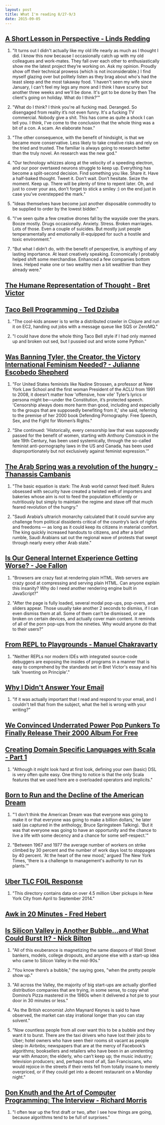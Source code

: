 ```yaml
---
layout: post
title: What I'm reading 8/27-9/3
date: 2015-09-05
---
```


## [A Short Lesson in Perspective - Linds Redding](http://www.lindsredding.com/2012/03/11/a-overdue-lesson-in-perspective/)

1. "It turns out I didn't actually like my old life nearly as much as I thought I did. I know this now because I occasionally catch up with my old colleagues and work-mates. They fall over each other to enthusiastically show me the latest project they’re working on. Ask my opinion. Proudly show off their technical prowess (which is not inconsiderable.) I find myself glazing over but politely listen as they brag about who's had the least sleep and the most takaway food. 'I haven't seen my wife since January, I can't feel my legs any more and I think I have scurvy but another three weeks and we'll be done. It's got to be done by then The client's going on holiday. What do I think?'"

2. "What do I think? I think you're all fucking mad. Deranged. So disengaged from reality it’s not even funny. It's a fucking TV commercial. Nobody give a shit. This has come as quite a shock I can tell you. I think, I've come to the conclusion that the whole thing was a bit of a con. A scam. An elaborate hoax."

3. "The other consequence, with the benefit of hindsight, is that we became more conservative. Less likely to take creative risks and rely on the tried and trusted. The familiar is always going to research better than the truly novel. An research was the new god."

4. "Our technology whizzes along at the velocity of a speeding electron, and our poor overtaxed neurons struggle to keep up. Everything has become a split-second decision. Find something you like. Share it. Have a half-baked thought. Tweet it. Don’t wait. Don’t hesitate. Seize the moment. Keep up. There will be plenty of time to repent later. Oh, and just to cover your ass, don’t forget to stick a smiley :) on the end just in case you’ve overstepped the mark."

5. "Ideas themselves have become just another disposable commodity to be supplied to order by the lowest bidder."

6. "I've seen quite a few creative drones fall by the wayside over the years. Booze mostly. Drugs occasionally. Anxiety. Stress. Broken marriages. Lots of those. Even a couple of suicides. But mostly just people temperamentally and emotionally ill-equipped for such a hostile and toxic environment."

7. "But what I didn’t do, with the benefit of perspective, is anything of any lasting importance. At least creatively speaking. Economically I probably helped shift some merchandise. Enhanced a few companies bottom lines. Helped make one or two wealthy men a bit wealthier than they already were."

## [The Humane Representation of Thought - Bret Victor](https://vimeo.com/115154289)

## [Taco Bell Programming - Ted Dziuba](http://widgetsandshit.com/teddziuba/2010/10/taco-bell-programming.html)

1. "The cool-kids answer is to write a distributed crawler in Clojure and run it on EC2, handing out jobs with a message queue like SQS or ZeroMQ."

2. "I could have done the whole thing Taco Bell style if I had only manned up and broken out sed, but I pussied out and wrote some Python."

## [Was Banning Tyler, the Creator, the Victory International Feminism Needed? - Julianne Escobedo Shepherd](http://jezebel.com/was-banning-tyler-the-creator-the-victory-internation-1727834420)

1. "For United States feminists like Nadine Strossen, a professor at New York Law School and the first woman President of the ACLU from 1991 to 2008, it doesn’t matter how 'offensive, how vile' Tyler’s lyrics or persona might be—under the Constitution, it’s protected speech. 'Censorship always does more harm than good, including and especially to the groups that are supposedly benefiting from it,' she said, referring to the premise of her 2000 book Defending Pornography: Free Speech, Sex, and the Fight for Women’s Rights."

2. "She continued: 'Historically, every censorship law that was supposedly passed for the benefit of women, starting with Anthony Comstock in the late 19th Century, has been used systemically, through the so-called feminist anti-pornography laws in the US and Canada, has been used disproportionately but not exclusively against feminist expression.'"

## [The Arab Spring was a revolution of the hungry - Thanassis Cambanis](http://www.bostonglobe.com/ideas/2015/08/22/the-arab-spring-was-revolution-hungry/K15S1kGeO5Y6gsJwAYHejI/story.html)

1. "The basic equation is stark: The Arab world cannot feed itself. Rulers obsessed with security have created a twisted web of importers and bakeries whose aim is not to feed the population efficiently or nutritiously but simply to maintain the regime and stave off that much feared revolution of the hungry."

2. "Saudi Arabia’s ultrarich monarchy calculated that it could survive any challenge from political dissidents critical of the country’s lack of rights and freedoms — as long as it could keep its citizens in material comfort. The king quickly increased handouts to citizens, and after a brief rumble, Saudi Arabians sat out the regional wave of protests that swept through nearly every other Arab state."

## [Is Our General Internet Experience Getting Worse? - Joe Fallon](http://blog.joefallon.net/2015/08/is-our-general-internet-experience-getting-worse/)

1. "Browsers are crazy fast at rendering plain HTML. Web servers are crazy good at compressing and serving plain HTML. Can anyone explain this insanity? Why do I need another rendering engine built in JavaScript?"

2. "After the page is fully loaded, several modal pop-ups, pop-overs, and sliders appear. Those usually take another 2 seconds to dismiss, if I can even dismiss them at all. Some of them can’t be dismissed, or are broken on certain devices, and actually cover main content. It reminds of all of the porn pop-ups from the nineties. Why would anyone do that to their users?"

## [From REPL to Playgrounds - Manuel Chakravarty](http://blog.haskellformac.com/blog/from-the-read-eval-print-loop-to-playgrounds)

1. "Neither REPLs nor modern IDEs with integrated source-code debuggers are exposing the insides of programs in a manner that is easy to comprehend by the standards set in Bret Victor's essay and his talk 'Inventing on Principle'."

## [Why I Didn't Answer Your Email](http://grimoire.ca/email)

1. "If it was actually important that I read and respond to your email, and I couldn't tell that from the subject, what the hell is wrong with your writing?"

## [We Convinced Underrated Power Pop Punkers To Finally Release Their 2000 Album For Free](http://chicagoist.com/2015/08/28/exclusive_download_the_tarts_unrele.php)

## [Creating Domain Specific Languages with Scala - Part 1](http://blog.scalac.io/2015/05/07/encog-dsl.html)

1. "Although it might look hard at first look, defining your own (basic) DSL is very often quite easy. One thing to notice is that the only Scala features that we used here are o overloaded operators and implicits."

## [Born to Run and the Decline of the American Dream](http://www.theatlantic.com/entertainment/archive/2015/08/born-to-run-at-40/402137/?single_page%3Dtrue)

1. "'I don’t think the American Dream was that everyone was going to make it or that everyone was going to make a billion dollars,' he later said (as captured in the anthology, Bruce Springsteen Talking). 'But it was that everyone was going to have an opportunity and the chance to live a life with some decency and a chance for some self-respect.'"

2. "Between 1967 and 1977 the average number of workers on strike climbed by 30 percent and the number of work days lost to stoppages by 40 percent. 'At the heart of the new mood,' argued The New York Times, 'there is a challenge to management's authority to run its plants.'"

## [Uber TLC FOIL Response](https://github.com/fivethirtyeight/uber-tlc-foil-response)

1. "This directory contains data on over 4.5 million Uber pickups in New York City from April to September 2014."

## [Awk in 20 Minutes - Fred Hebert](http://ferd.ca/awk-in-20-minutes.html)

## [Is Silicon Valley in Another Bubble&#x2026;and What Could Burst It? - Nick Bilton](http://www.vanityfair.com/news/2015/08/is-silicon-valley-in-another-bubble)

1. "All of this exuberance is magnetizing the same diaspora of Wall Street bankers, models, college dropouts, and anyone else with a start-up idea who came to Silicon Valley in the mid-90s."

2. "You know there’s a bubble," the saying goes, "when the pretty people show up."

3. "All across the Valley, the majority of big start-ups are actually glorified distribution companies that are trying, in some sense, to copy what Domino’s Pizza mastered in the 1980s when it delivered a hot pie to your door in 30 minutes or less."

4. "As the British economist John Maynard Keynes is said to have observed, the market can stay irrational longer than you can stay solvent."

5. "Now countless people from all over want this to be a bubble and they want it to burst. There are the taxi drivers who have lost their jobs to Uber; hotel owners who have seen their rooms sit vacant as people sleep in Airbnbs; newspapers that are at the mercy of Facebook’s algorithms; booksellers and retailers who have been in an unrelenting war with Amazon; the elderly, who can’t keep up; the music industry; television producers; and, perhaps most of all, San Franciscans, who would rejoice in the streets if their rents fell from totally insane to merely overpriced, or if they could get into a decent restaurant on a Monday night."

## [Don Knuth and the Art of Computer Programming: The Interview - Richard Morris](https://www.simple-talk.com/opinion/opinion-pieces/don-knuth-and-the-art-of-computer-programming-the-interview/)

1. "I often tear up the first draft or two, after I see how things are going, because algorithms tend to be full of surprises."
